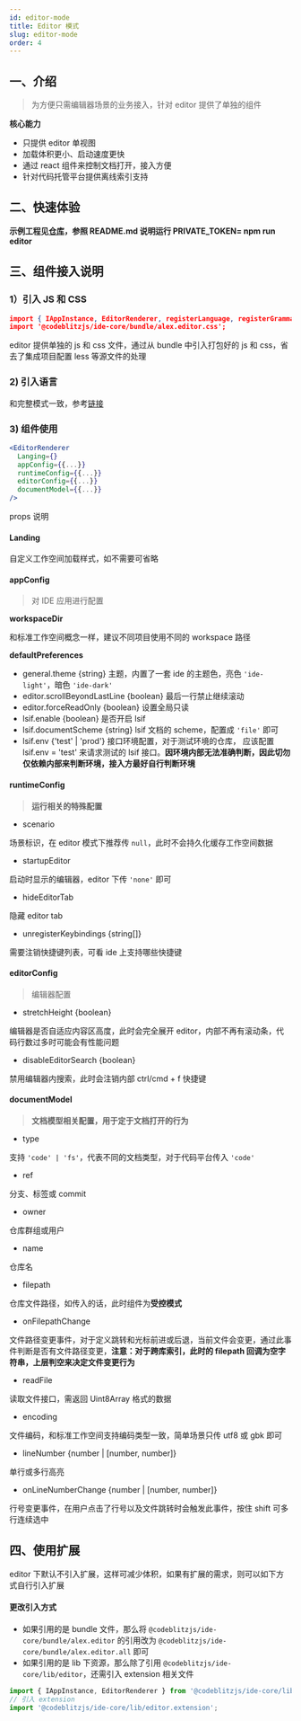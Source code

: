 ```yaml
---
id: editor-mode
title: Editor 模式
slug: editor-mode
order: 4
---
```


## 一、介绍

> 为方便只需编辑器场景的业务接入，针对 editor 提供了单独的组件

**核心能力**

- 只提供 editor 单视图
- 加载体积更小、启动速度更快
- 通过 react 组件来控制文档打开，接入方便
- 针对代码托管平台提供离线索引支持

## 二、快速体验

**示例工程见**[**仓库**](https://github.com/opensumi/codeblitz-sample)**，参照 README.md 说明运行 PRIVATE_TOKEN= npm run editor**

## 三、组件接入说明

### 1）引入 JS 和 CSS

```json
import { IAppInstance, EditorRenderer, registerLanguage, registerGrammar } from '@codeblitzjs/ide-core/bundle/alex.editor';
import '@codeblitzjs/ide-core/bundle/alex.editor.css';
```

editor 提供单独的 js 和 css 文件，通过从 bundle 中引入打包好的 js 和 css，省去了集成项目配置 less 等源文件的处理

### 2) 引入语言

和完整模式一致，参考[链接](./api-docs)

### 3) 组件使用

```jsx
<EditorRenderer
  Langing={}
  appConfig={{...}}
  runtimeConfig={{...}}
  editorConfig={{...}}
  documentModel={{...}}
/>
```

props 说明

#### Landing

自定义工作空间加载样式，如不需要可省略

#### appConfig

> 对 IDE 应用进行配置

**workspaceDir**

和标准工作空间概念一样，建议不同项目使用不同的 workspace 路径

**defaultPreferences**

- general.theme {string} 主题，内置了一套 ide 的主题色，亮色 `'ide-light'`，暗色 `'ide-dark'`
- editor.scrollBeyondLastLine {boolean} 最后一行禁止继续滚动
- editor.forceReadOnly {boolean} 设置全局只读
- lsif.enable {boolean} 是否开启 lsif
- lsif.documentScheme {string} lsif 文档的 scheme，配置成 `'file'` 即可
- lsif.env {'test' | 'prod'} 接口环境配置，对于测试环境的仓库， 应该配置 lsif.env = 'test' 来请求测试的 lsif 接口。**因环境内部无法准确判断，因此切勿仅依赖内部来判断环境，接入方最好自行判断环境**

#### runtimeConfig

> **运行相关的特殊配置**

- scenario

场景标识，在 editor 模式下推荐传 `null`，此时不会持久化缓存工作空间数据

- startupEditor

启动时显示的编辑器，editor 下传 `'none'` 即可

- hideEditorTab

隐藏 editor tab

- unregisterKeybindings {string[]}

需要注销快捷键列表，可看 ide 上支持哪些快捷键

#### editorConfig

> 编辑器配置

- stretchHeight {boolean}

编辑器是否自适应内容区高度，此时会完全展开 editor，内部不再有滚动条，代码行数过多时可能会有性能问题

- disableEditorSearch {boolean}

禁用编辑器内搜索，此时会注销内部 ctrl/cmd + f 快捷键

#### documentModel

> **文档模型相关配置，用于定于文档打开的行为**

- type

支持 `'code' | 'fs'`，代表不同的文档类型，对于代码平台传入 `'code'`

- ref

分支、标签或 commit

- owner

仓库群组或用户

- name

仓库名

- filepath

仓库文件路径，如传入的话，此时组件为**受控模式**

- onFilepathChange

文件路径变更事件，对于定义跳转和光标前进或后退，当前文件会变更，通过此事件判断是否有文件路径变更，**注意：对于跨库索引，此时的 filepath 回调为空字符串，上层判空来决定文件变更行为**

- readFile

读取文件接口，需返回 Uint8Array 格式的数据

- encoding

文件编码，和标准工作空间支持编码类型一致，简单场景只传 utf8 或 gbk 即可

- lineNumber {number | [number, number]}

单行或多行高亮

- onLineNumberChange {number | [number, number]}

行号变更事件，在用户点击了行号以及文件跳转时会触发此事件，按住 shift 可多行连续选中

## 四、使用扩展

editor 下默认不引入扩展，这样可减少体积，如果有扩展的需求，则可以如下方式自行引入扩展

#### 更改引入方式

- 如果引用的是 bundle 文件，那么将 `@codeblitzjs/ide-core/bundle/alex.editor` 的引用改为 `@codeblitzjs/ide-core/bundle/alex.editor.all` 即可
- 如果引用的是 lib 下资源，那么除了引用 `@codeblitzjs/ide-core/lib/editor`，还需引入 extension 相关文件

```jsx
import { IAppInstance, EditorRenderer } from '@codeblitzjs/ide-core/lib/editor';
// 引入 extension
import '@codeblitzjs/ide-core/lib/editor.extension';
```
